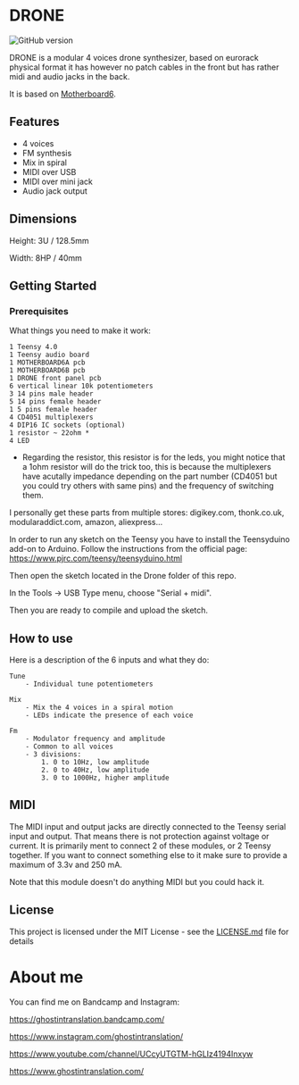 # DRONE

![GitHub version](https://img.shields.io/github/v/release/ghostintranslation/drone.svg?include_prereleases)

DRONE is a modular 4 voices drone synthesizer, based on eurorack physical format it has however no patch cables in the front but has rather midi and audio jacks in the back.

It is based on [Motherboard6](https://github.com/ghostintranslation/motherboard6).

## Features

* 4 voices
* FM synthesis
* Mix in spiral
* MIDI over USB
* MIDI over mini jack
* Audio jack output

## Dimensions

Height: 3U / 128.5mm

Width: 8HP / 40mm

## Getting Started

### Prerequisites

What things you need to make it work:

```
1 Teensy 4.0
1 Teensy audio board
1 MOTHERBOARD6A pcb
1 MOTHERBOARD6B pcb
1 DRONE front panel pcb
6 vertical linear 10k potentiometers
3 14 pins male header
5 14 pins female header
1 5 pins female header
4 CD4051 multiplexers
4 DIP16 IC sockets (optional)
1 resistor ~ 22ohm *
4 LED
```
* Regarding the resistor, this resistor is for the leds, you might notice that a 1ohm resistor will do the trick too, this is because the multiplexers have acutally impedance depending on the part number (CD4051 but you could try others with same pins) and the frequency of switching them. 

I personally get these parts from multiple stores: digikey.com, thonk.co.uk, modularaddict.com, amazon, aliexpress...

In order to run any sketch on the Teensy you have to install the Teensyduino add-on to Arduino.
Follow the instructions from the official page:
https://www.pjrc.com/teensy/teensyduino.html

Then open the sketch located in the Drone folder of this repo.

In the Tools -> USB Type menu, choose "Serial + midi".

Then you are ready to compile and upload the sketch.

## How to use

Here is a description of the 6 inputs and what they do:

```
Tune
    - Individual tune potentiometers

Mix
    - Mix the 4 voices in a spiral motion
    - LEDs indicate the presence of each voice

Fm
    - Modulator frequency and amplitude
    - Common to all voices
    - 3 divisions:
        1. 0 to 10Hz, low amplitude
        2. 0 to 40Hz, low amplitude
        3. 0 to 1000Hz, higher amplitude
```

## MIDI

The MIDI input and output jacks are directly connected to the Teensy serial input and output. That means there is not protection against voltage or current. It is primarily ment to connect 2 of these modules, or 2 Teensy together. If you want to connect something else to it make sure to provide a maximum of 3.3v and 250 mA.

Note that this module doesn't do anything MIDI but you could hack it.

## License

This project is licensed under the MIT License - see the [LICENSE.md](LICENSE.md) file for details

# About me
You can find me on Bandcamp and Instagram:

https://ghostintranslation.bandcamp.com/

https://www.instagram.com/ghostintranslation/

https://www.youtube.com/channel/UCcyUTGTM-hGLIz4194Inxyw

https://www.ghostintranslation.com/